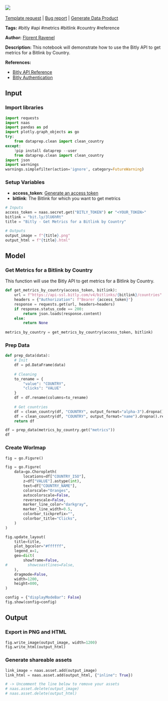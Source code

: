 <a href="https://app.naas.ai/user-redirect/naas/downloader?url=https://raw.githubusercontent.com/jupyter-naas/awesome-notebooks/master/Bitly/Bitly_Get_Metrics_for_a_Bitlink_by_Country.ipynb" target="_parent"><img src="https://naasai-public.s3.eu-west-3.amazonaws.com/open_in_naas.svg"/></a><br><br><a href="https://github.com/jupyter-naas/awesome-notebooks/issues/new?assignees=&labels=&template=template-request.md&title=Tool+-+Action+of+the+notebook+">Template request</a> | <a href="https://github.com/jupyter-naas/awesome-notebooks/issues/new?assignees=&labels=bug&template=bug_report.md&title=Bitly+-+Get+Metrics+for+a+Bitlink+by+Country:+Error+short+description">Bug report</a> | <a href="https://app.naas.ai/user-redirect/naas/downloader?url=https://raw.githubusercontent.com/jupyter-naas/awesome-notebooks/master/Naas/Naas_Start_data_product.ipynb" target="_parent">Generate Data Product</a>

**Tags:** #bitly #api #metrics #bitlink #country #reference

**Author:** [Florent Ravenel](https://www.linkedin.com/in/florent-ravenel/)

**Description:** This notebook will demonstrate how to use the Bitly API to get metrics for a Bitlink by Country.

**References:**
- [Bitly API Reference](https://dev.bitly.com/api-reference/#getMetricsForBitlinkByCountries)
- [Bitly Authentication](https://dev.bitly.com/authentication.html)

## Input

### Import libraries


```python
import requests
import naas
import pandas as pd
import plotly.graph_objects as go
try:
    from dataprep.clean import clean_country
except:
    !pip install dataprep --user
    from dataprep.clean import clean_country
import json
import warnings
warnings.simplefilter(action='ignore', category=FutureWarning)
```

### Setup Variables
- **access_token**: [Generate an access token](https://dev.bitly.com/authentication.html)
- **bitlink**: The Bitlink for which you want to get metrics


```python
# Inputs
access_token = naas.secret.get("BITLY_TOKEN") or "<YOUR_TOKEN>"
bitlink = "bit.ly/3lU6hRt"
title = "Bitly - Get Metrics for a Bitlink by Country"

# Outputs
output_image = f"{title}.png"
output_html = f"{title}.html"
```

## Model

### Get Metrics for a Bitlink by Country

This function will use the Bitly API to get metrics for a Bitlink by Country.


```python
def get_metrics_by_country(access_token, bitlink):
    url = f"https://api-ssl.bitly.com/v4/bitlinks/{bitlink}/countries"
    headers = {"Authorization": f"Bearer {access_token}"}
    response = requests.get(url, headers=headers)
    if response.status_code == 200:
        return json.loads(response.content)
    else:
        return None
    
metrics_by_country = get_metrics_by_country(access_token, bitlink)
```

### Prep Data


```python
def prep_data(data):
    # Init
    df = pd.DataFrame(data)
    
    # Cleaning
    to_rename = {
        "value": "COUNTRY",
        "clicks": "VALUE"
    }
    df = df.rename(columns=to_rename)
    
    # Get countries
    df = clean_country(df, "COUNTRY", output_format="alpha-3").dropna().rename(columns={"COUNTRY_clean": "COUNTRY_ISO"})
    df = clean_country(df, "COUNTRY", output_format="name").dropna().rename(columns={"COUNTRY_clean": "COUNTRY_NAME"})              
    return df

df = prep_data(metrics_by_country.get("metrics"))
df
```

### Create Worlmap


```python
fig = go.Figure()

fig = go.Figure(
    data=go.Choropleth(
        locations=df["COUNTRY_ISO"],
        z=df["VALUE"].astype(int),
        text=df["COUNTRY_NAME"],
        colorscale="Oranges",
        autocolorscale=False,
        reversescale=False,
        marker_line_color="darkgray",
        marker_line_width=0.5,
        colorbar_tickprefix="",
        colorbar_title="Clicks",
    )
)

fig.update_layout(
    title=title,
    plot_bgcolor="#ffffff",
    legend_x=1,
    geo=dict(
        showframe=False,
#         showcoastlines=False,
    ),
    dragmode=False,
    width=1200,
    height=800,
)

config = {"displayModeBar": False}
fig.show(config=config)
```

## Output

### Export in PNG and HTML


```python
fig.write_image(output_image, width=1200)
fig.write_html(output_html)
```

### Generate shareable assets


```python
link_image = naas.asset.add(output_image)
link_html = naas.asset.add(output_html, {"inline": True})

# -> Uncomment the line below to remove your assets
# naas.asset.delete(output_image)
# naas.asset.delete(output_html)
```

 
